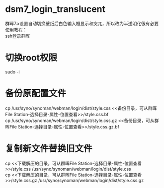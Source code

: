 # dsm7_login_translucent
群晖7.x设置自动切换壁纸后白色输入框显示和突兀，所以改为半透明化很有必要 <br>
使用教程： <br>
  ssh登录群晖  <br>
  # 切换root权限 <br>
  sudo -i <br>
  # 备份原配置文件 <br>
  cp /usr/syno/synoman/webman/login/dist/style.css <<备份目录，可从群晖File Station-选择目录-属性-位置查看>>/style.css.bf <br>
  cp /usr/syno/synoman/webman/login/dist/style.css.gz <<备份目录，可从群晖File Station-选择目录-属性-位置查看>>/style.css.gz.bf <br>
  # 复制新文件替换旧文件 <br>
  cp <<下载解压的目录，可从群晖File Station-选择目录-属性-位置查看>>/style.css /usr/syno/synoman/webman/login/dist/style.css <br>
  cp <<下载解压的目录，可从群晖File Station-选择目录-属性-位置查看>>/style.css.gz /usr/syno/synoman/webman/login/dist/style.css.gz
